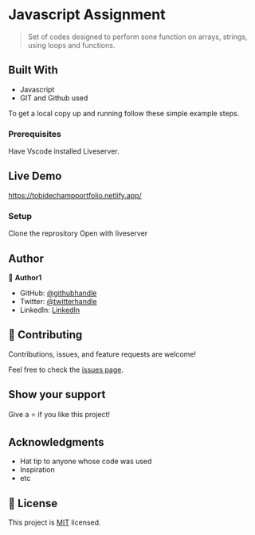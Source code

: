# Javascript Assignment

> Set of codes designed to perform sone function on arrays, strings, using loops and functions.

## Built With

- Javascript
- GIT and Github used

To get a local copy up and running follow these simple example steps.

### Prerequisites

Have Vscode installed
Liveserver.

## Live Demo

<https://tobidechampportfolio.netlify.app/>

### Setup

Clone the reprository
Open with liveserver

## Author

👤 **Author1**

- GitHub: [@githubhandle](https://github.com/tobidechamp15)
- Twitter: [@twitterhandle](https://twitter.com/tobidechamp15)
- LinkedIn: [LinkedIn](https://www.linkedin.com/in/tobiloba-oluwadare-4bba71249/)

## 🤝 Contributing

Contributions, issues, and feature requests are welcome!

Feel free to check the [issues page](../../issues/).

## Show your support

Give a ⭐️ if you like this project!

## Acknowledgments

- Hat tip to anyone whose code was used
- Inspiration
- etc

## 📝 License

This project is [MIT](./LICENSE) licensed.
